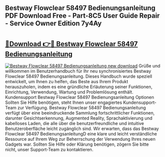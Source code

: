 ## Bestway Flowclear 58497 Bedienungsanleitung PDF Download Free - Part-8C5 User Guide Repair - Service Owner Edition 7y4Ay

# <h2><a href="http://df0v1b.blite.top/?on=Bestway+Flowclear+58497+Bedienungsanleitung">🔗Download 👉🔴 Bestway Flowclear 58497 Bedienungsanleitung</a></h2>

[![Bestway Flowclear 58497 Bedienungsanleitung new download](https://i.imgur.com/lujVjoI.png)](http://df0v1b.blite.top/?on=Bestway+Flowclear+58497+Bedienungsanleitung)
Grüße und willkommen im Benutzerhandbuch für Ihr neu synchronisiertes Bestway Flowclear 58497 Bedienungsanleitung. Dieses Handbuch wurde speziell entwickelt, um Ihnen zu helfen, das Beste aus Ihrem Produkt herauszuholen, indem es eine gründliche Erläuterung seiner Funktionen, Einrichtung, Verwendung, Wartung und Problemlösung enthält. Kundensupport Bestway Flowclear 58497 Bedienungsanleitung Optionen Sollten Sie Hilfe benötigen, steht Ihnen unser engagiertes Kundensupport-Team zur Verfügung. Bestway Flowclear 58497 Bedienungsanleitung verfügt über eine beeindruckende Sammlung fortschrittlicher Funktionen, darunter Gesichtserkennung, Augmented Reality, Sprachaktivierung und kabelloses Laden, die alle über die benutzerfreundliche und intuitive Benutzeroberfläche leicht zugänglich sind. Wir erwarten, dass das Bestway Flowclear 58497 BedienungsanleitungD eine klare und leicht verständliche Ressource auf Ihrem Weg zur Beherrschung der Verwendung Ihres neuen Gadgets war. Sollten Sie Hilfe oder Klärung benötigen, zögern Sie bitte nicht, unser Support-Team zu kontaktieren.
